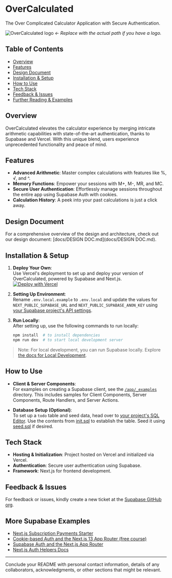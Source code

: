 # OverCalculated

The Over Complicated Calculator Application with Secure Authentication.

![OverCalculated logo](path-to-logo.png) _← Replace with the actual path if you have a logo._

## Table of Contents

- [Overview](#overview)
- [Features](#features)
- [Design Document](#design-document)
- [Installation & Setup](#installation--setup)
- [How to Use](#how-to-use)
- [Tech Stack](#tech-stack)
- [Feedback & Issues](#feedback-and-issues)
- [Further Reading & Examples](#more-supabase-examples)

## Overview

OverCalculated elevates the calculator experience by merging intricate arithmetic capabilities with state-of-the-art authentication, thanks to Supabase and Vercel. With this unique blend, users experience unprecedented functionality and peace of mind.

## Features

- **Advanced Arithmetic**: Master complex calculations with features like %, √, and ^.
- **Memory Functions**: Empower your sessions with M+, M-, MR, and MC.
- **Secure User Authentication**: Effortlessly manage sessions throughout the entire app using Supabase Auth with cookies.
- **Calculation History**: A peek into your past calculations is just a click away.

## Design Document

For a comprehensive overview of the design and architecture, check out our design document: [docs/DESIGN DOC.md](docs/DESIGN DOC.md).

## Installation & Setup

1. **Deploy Your Own**:  
   Use Vercel's deployment to set up and deploy your version of OverCalculated, powered by Supabase and Next.js.  
   [![Deploy with Vercel](https://vercel.com/button)](https://vercel.com/new/clone?repository-url=https://github.com/your-username/OverCalculated&project-name=OverCalculated&repository-name=OverCalculated&integration-ids=oac_jUduyjQgOyzev1fjrW83NYOv)

2. **Setting Up Environment**:  
   Rename `.env.local.example` to `.env.local` and update the values for `NEXT_PUBLIC_SUPABASE_URL` and `NEXT_PUBLIC_SUPABASE_ANON_KEY` using [your Supabase project's API settings](https://app.supabase.com/project/_/settings/api).

3. **Run Locally**:  
   After setting up, use the following commands to run locally:
   ```bash
   npm install  # to install dependencies
   npm run dev  # to start local development server
   ```

> Note: For local development, you can run Supabase locally. Explore [the docs for Local Development](https://supabase.com/docs/guides/getting-started/local-development).

## How to Use

- **Client & Server Components**:  
   For examples on creating a Supabase client, see the [`/app/_examples`](./app/_examples/) directory. This includes samples for Client Components, Server Components, Route Handlers, and Server Actions.

- **Database Setup (Optional)**:  
   To set up a `todo` table and seed data, head over to [your project's SQL Editor](https://app.supabase.com/project/_/sql). Use the contents from [init.sql](./supabase/migrations/20230618024722_init.sql) to establish the table. Seed it using [seed.sql](./supabase/seed.sql) if desired.

## Tech Stack

- **Hosting & Initialization**: Project hosted on Vercel and initialized via Vercel.
- **Authentication**: Secure user authentication using Supabase.
- **Framework**: Next.js for frontend development.

## Feedback & Issues

For feedback or issues, kindly create a new ticket at the [Supabase GitHub org](https://github.com/supabase/supabase/issues/new/choose).

## More Supabase Examples

- [Next.js Subscription Payments Starter](https://github.com/vercel/nextjs-subscription-payments)
- [Cookie-based Auth and the Next.js 13 App Router (free course)](https://youtube.com/playlist?list=PL5S4mPUpp4OtMhpnp93EFSo42iQ40XjbF)
- [Supabase Auth and the Next.js App Router](https://github.com/supabase/supabase/tree/master/examples/auth/nextjs)
- [Next.js Auth Helpers Docs](https://supabase.com/docs/guides/auth/auth-helpers/nextjs)

---

Conclude your README with personal contact information, details of any collaborators, acknowledgments, or other sections that might be relevant.
